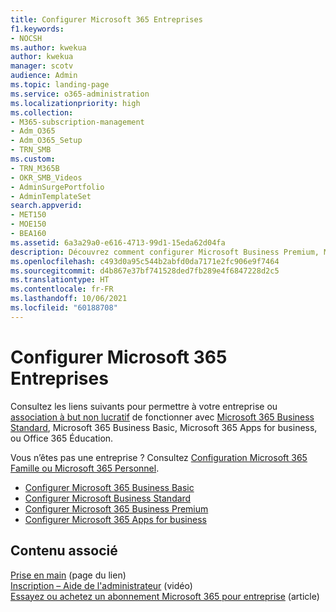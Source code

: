 ```yaml
---
title: Configurer Microsoft 365 Entreprises
f1.keywords:
- NOCSH
ms.author: kwekua
author: kwekua
manager: scotv
audience: Admin
ms.topic: landing-page
ms.service: o365-administration
ms.localizationpriority: high
ms.collection:
- M365-subscription-management
- Adm_O365
- Adm_O365_Setup
- TRN_SMB
ms.custom:
- TRN_M365B
- OKR_SMB_Videos
- AdminSurgePortfolio
- AdminTemplateSet
search.appverid:
- MET150
- MOE150
- BEA160
ms.assetid: 6a3a29a0-e616-4713-99d1-15eda62d04fa
description: Découvrez comment configurer Microsoft Business Premium, Microsoft 365 Business Standard, Microsoft 365 Business Basic, Microsoft 365 Apps for business ou un abonnement Office 365 pour l’éducation.
ms.openlocfilehash: c493d0a95c544b2abfd0da7171e2fc906e9f7464
ms.sourcegitcommit: d4b867e37bf741528ded7fb289e4f6847228d2c5
ms.translationtype: HT
ms.contentlocale: fr-FR
ms.lasthandoff: 10/06/2021
ms.locfileid: "60188708"
---
```

# <a name="set-up-microsoft-365-for-business"></a>Configurer Microsoft 365 Entreprises

Consultez les liens suivants pour permettre à votre entreprise ou [association à but non lucratif](https://go.microsoft.com/fwlink/p/?LinkId=627221) de fonctionner avec [Microsoft 365 Business Standard](https://go.microsoft.com/fwlink/p/?LinkId=627220), Microsoft 365 Business Basic, Microsoft 365 Apps for business, ou Office 365 Éducation.

Vous n’êtes pas une entreprise ? Consultez [Configuration Microsoft 365 Famille ou Microsoft 365 Personnel](https://support.microsoft.com/office/65415a24-3cbf-4f30-901d-9bf9eba7fce2).
- [Configurer Microsoft 365 Business Basic](setup-business-basic.md)
- [Configurer Microsoft Business Standard](setup-business-standard.md)
- [Configurer Microsoft 365 Business Premium](../../business/set-up.md)
- [Configurer Microsoft 365 Apps for business](setup-apps-for-business.md)

## <a name="related-content"></a>Contenu associé

[Prise en main](/admin) (page du lien)\
[Inscription – Aide de l'administrateur](../admin-overview/sign-up-for-office-365.md) (vidéo)\
[Essayez ou achetez un abonnement Microsoft 365 pour entreprise](../../commerce/try-or-buy-microsoft-365.md) (article)

